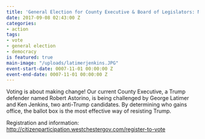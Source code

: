 ```yaml
---
title: 'General Election for County Executive & Board of Legislators: November 7th'
date: 2017-09-08 02:43:00 Z
categories:
- action
tags:
- vote
- general election
- democracy
is featured: true
main-image: "/uploads/latimerjenkins.JPG"
event-start-date: 0007-11-01 00:00:00 Z
event-end-date: 0007-11-01 00:00:00 Z
---
```


Voting is about making change! Our current County Executive, a Trump defender named Robert Astorino, is being challenged by George Latimer and Ken Jenkins, two anti-Trump candidates. By determining who gains office, the ballot box is the most effective way of resisting Trump.

Registration and information: http://citizenparticipation.westchestergov.com/register-to-vote